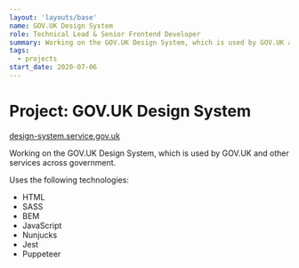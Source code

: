 ```yaml
---
layout: 'layouts/base'
name: GOV.UK Design System
role: Technical Lead & Senior Frontend Developer
summary: Working on the GOV.UK Design System, which is used by GOV.UK and other services across government.
tags:
  - projects
start_date: 2020-07-06
---
```


# Project: GOV.UK Design System

[design-system.service.gov.uk](design-system.service.gov.uk)

Working on the GOV.UK Design System, which is used by GOV.UK and other services across government.

Uses the following technologies:

- HTML
- SASS
- BEM
- JavaScript
- Nunjucks
- Jest
- Puppeteer
